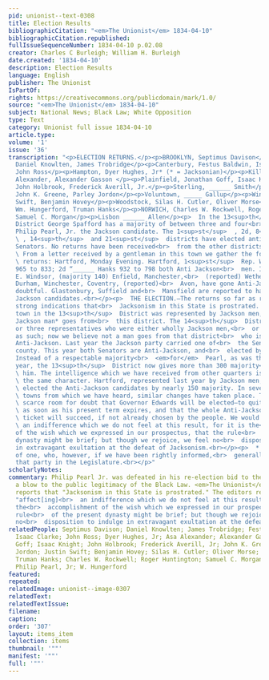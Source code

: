 ```yaml
---
pid: unionist--text-0308
title: Election Results
bibliographicCitation: "<em>The Unionist</em> 1834-04-10"
bibliographicCitation.republished: 
fullIssueSequenceNumber: 1834-04-10 p.02.08
creator: Charles C Burleigh; William H. Burleigh
date.created: '1834-04-10'
description: Election Results
language: English
publisher: The Unionist
IsPartOf: 
rights: https://creativecommons.org/publicdomain/mark/1.0/
source: "<em>The Unionist</em> 1834-04-10"
subject: National News; Black Law; White Opposition
type: Text
category: Unionist full issue 1834-04-10
article.type: 
volume: '1'
issue: '36'
transcription: "<p>ELECTION RETURNS.</p><p>BROOKLYN, Septimus Davison</p><p>Ashford,
  Daniel Knowlten, James Trobridge</p><p>Canterbury, Festus Baldwin, Isaac Clarke</p><p>Chaplin,
  John Ross</p><p>Hampton, Dyer Hughes, Jr* (* = Jacksonian)</p><p>Killingley, Asa
  Alexander, Alexander Gasson </p><p>Plainfield, Jonathan Goff, Isaac Knight</p><p>Pomfret,
  John Holbrook, Frederick Averill, Jr.</p><p>Sterling, ______ Smith</p><p>Thompson,
  John K. Greene, Parley Jordon</p><p>Voluntown, _____ Gallup</p><p>Windham, Justin
  Swift, Benjamin Hovey</p><p>Woodstock, Silas H. Cutler, Oliver Morse</p><p>HARTFORD,
  Wm. Hungerford, Truman Hanks</p><p>NORWICH, Charles W. Rockwell, Roger Huntington</p><p>Griswold,
  Samuel C. Morgan</p><p>Lisbon ______ Allen</p><p>  In the 13<sup>th</sup>  Senatorial
  District George Spafford has a majority of between three and four<br>  hundred over
  Philip Pearl, Jr. the Jackson candidate. The 1<sup>st</sup>  , 2d, 8<sup>th</sup>
  \ , 14<sup>th</sup>  and 21<sup>st</sup>  districts have elected anti-Jacksonian
  Senators. No returns have been received<br>  from the other districts.<br></p><p>
  \ From a letter received by a gentleman in this town we gather the following<br>
  \ returns: Hartford, Monday Evening. Hartford, 1<sup>st</sup>  Rep. W. Hungerford
  965 to 833; 2d “______ Hanks 932 to 798 both Anti Jackson<br>  men. In E. Hartford,
  E. Windsor, (majority 140) Enfield, Manchester,<br>  (reported) Wethersfield, Middletown,
  Durham, Winchester, Coventry, (reported)<br>  Avon, have gone Anti-Jackson. Southington
  doubtful. Glastonbury, Suffield and<br>  Mansfield are reported to have gone for
  Jackson candidates.<br></p><p>  THE ELECTION.—The returns so far as received, give
  strong indications that<br>  Jacksonism in this State is prostrated. Last year every
  town in the 13<sup>th</sup>  District was represented by Jackson men, now only one
  Jackson man* goes from<br>  this district. The 14<sup>th</sup>  District had two
  or three representatives who were either wholly Jackson men,<br>  or sometimes acted
  as such; now we believe not a man goes from that district<br>  who is not decidedly
  Anti-Jackson. Last year the Jackson party carried one of<br>  the Senators in this
  county. This year both Senators are Anti-Jackson, and<br>  elected by decisive majorities.
  Instead of a respectable majority<br>  <em>for</em>  Pearl, as was the case last
  year, the 13<sup>th</sup>  District now gives more than 300 majority<br>  <em>against</em>
  \ him. The intelligence which we have received from other quarters is of much<br>
  \ the same character. Hartford, represented last year by Jackson men, has now<br>
  \ elected the Anti-Jackson candidates by nearly 150 majority. In several other<br>
  \ towns from which we have heard, similar changes have taken place. There is<br>
  \ scarce room for doubt that Governor Edwards will be elected—to quit the office<br>
  \ as soon as his present term expires, and that the whole Anti-Jackson State<br>
  \ ticket will succeed, if not already chosen by the people. We would not affect<br>
  \ an indifference which we do not feel at this result, for it is the<br>  accomplishment
  of the wish which we expressed in our prospectus, that the rule<br>  of the present
  dynasty might be brief; but though we rejoice, we feel no<br>  disposition to indulge
  in extravagant exultation at the defeat of Jacksonism.<br></p><p>  * With the exception
  of one, who, however, if we have been rightly informed,<br>  generally acted with
  that party in the Legislature.<br></p>"
scholarlyNotes: 
commentary: Philip Pearl Jr. was defeated in his re-election bid to the State Senate,
  a blow to the public legitimacy of the Black Law. <em>The Unionist</em> happily
  reports that "Jacksonism in this State is prostrated." The editors refrain from
  "affect[ing]<br>  an indifference which we do not feel at this result, for it is
  the<br>  accomplishment of the wish which we expressed in our prospectus, that the
  rule<br>  of the present dynasty might be brief; but though we rejoice, we feel
  no<br>  disposition to indulge in extravagant exultation at the defeat of Jacksonism."
relatedPeople: Septimus Davison; Daniel Knowlten; James Trobridge; Festus Baldwin;
  Isaac Clarke; John Ross; Dyer Hughes, Jr; Asa Alexander; Alexander Gasson; Jonathan
  Goff; Isaac Knight; John Holbrook; Frederick Averill, Jr; John K. Greene; Parley
  Jordon; Justin Swift; Benjamin Hovey; Silas H. Cutler; Oliver Morse; William Hungerford;
  Truman Hanks; Charles W. Rockwell; Roger Huntington; Samuel C. Morgan; George Spafford;
  Philip Pearl, Jr; W. Hungerford
featured: 
repeated: 
relatedImage: unionist--image-0307
relatedText: 
relatedTextIssue: 
filename: 
caption: 
order: '307'
layout: items_item
collection: items
thumbnail: '""'
manifest: '""'
full: '""'
---
```

